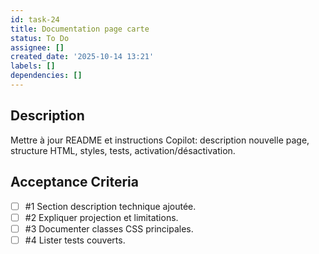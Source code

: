 ```yaml
---
id: task-24
title: Documentation page carte
status: To Do
assignee: []
created_date: '2025-10-14 13:21'
labels: []
dependencies: []
---
```


## Description

<!-- SECTION:DESCRIPTION:BEGIN -->
Mettre à jour README et instructions Copilot: description nouvelle page, structure HTML, styles, tests, activation/désactivation.
<!-- SECTION:DESCRIPTION:END -->

## Acceptance Criteria
<!-- AC:BEGIN -->
- [ ] #1 Section description technique ajoutée.
- [ ] #2 Expliquer projection et limitations.
- [ ] #3 Documenter classes CSS principales.
- [ ] #4 Lister tests couverts.
<!-- AC:END -->
